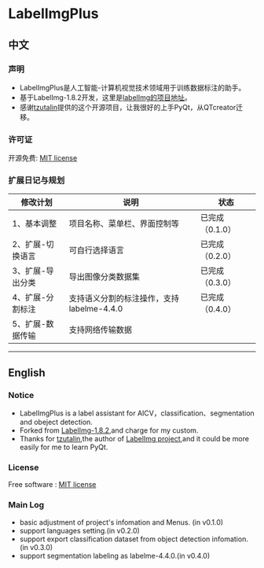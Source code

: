 # LabelImgPlus

## 中文
### 声明
 - LabelImgPlus是人工智能-计算机视觉技术领域用于训练数据标注的助手。
 - 基于LabelImg-1.8.2开发，这里是[labelImg的项目地址](https://github.com/tzutalin/labelImg)。
 - 感谢[tzutalin](https://github.com/tzutalin)提供的这个开源项目，让我很好的上手PyQt，从QTcreator迁移。
### 许可证
开源免费: [MIT license](https://github.com/tzutalin/labelImg/blob/master/LICENSE)
### 扩展日记与规划

| 修改计划         | 说明                                      | 状态            |
| ---------------- | ----------------------------------------- | --------------- |
| 1、基本调整      | 项目名称、菜单栏、界面控制等              | 已完成（0.1.0） |
| 2、扩展-切换语言 | 可自行选择语言                            | 已完成（0.2.0） |
| 3、扩展-导出分类 | 导出图像分类数据集                        | 已完成（0.3.0） |
| 4、扩展-分割标注 | 支持语义分割的标注操作，支持labelme-4.4.0 | 已完成（0.4.0） |
| 5、扩展-数据传输 | 支持网络传输数据                          |                 |



------
## English
### Notice
 - LabelImgPlus is a label assistant for AICV，classification、segmentation and obeject detection.
 - Forked from [LabelImg-1.8.2](https://github.com/tzutalin/labelImg),and charge for my custom.
 - Thanks for [tzutalin](https://github.com/tzutalin),the author of [LabelImg project](https://github.com/tzutalin/labelImg),and it could be more easily for me to learn PyQt.
### License
Free software : [MIT license](https://github.com/tzutalin/labelImg/blob/master/LICENSE)
### Main Log
 - basic adjustment of project's infomation and Menus. (in v0.1.0)
 - support languages setting.(in v0.2.0)
 - support export classification dataset from object detection infomation.(in v0.3.0)
 - support segmentation labeling as labelme-4.4.0.(in v0.4.0)
